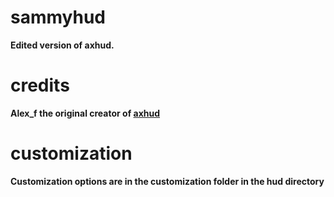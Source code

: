 # sammyhud
 
**Edited version of axhud.**

# credits
**Alex_f the original creator of [axhud](https://huds.tf/forum/showthread.php?tid=925)**

# customization
**Customization options are in the customization folder in the hud directory**